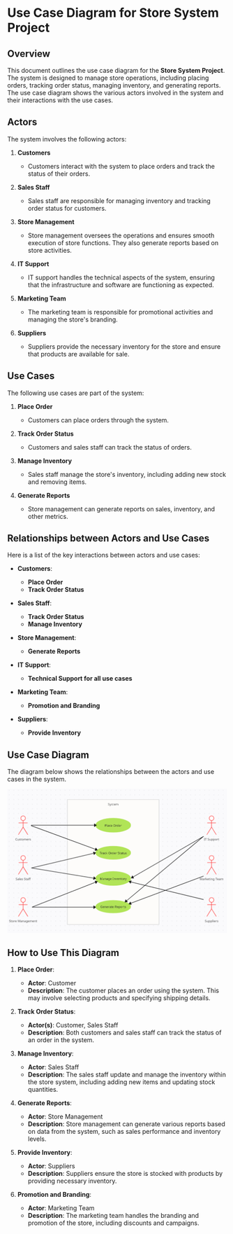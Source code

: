 # Use Case Diagram for Store System Project

## Overview
This document outlines the use case diagram for the **Store System Project**. The system is designed to manage store operations, including placing orders, tracking order status, managing inventory, and generating reports. The use case diagram shows the various actors involved in the system and their interactions with the use cases.

## Actors
The system involves the following actors:

1. **Customers**  
   - Customers interact with the system to place orders and track the status of their orders.
   
2. **Sales Staff**  
   - Sales staff are responsible for managing inventory and tracking order status for customers.
   
3. **Store Management**  
   - Store management oversees the operations and ensures smooth execution of store functions. They also generate reports based on store activities.
   
4. **IT Support**  
   - IT support handles the technical aspects of the system, ensuring that the infrastructure and software are functioning as expected.

5. **Marketing Team**  
   - The marketing team is responsible for promotional activities and managing the store's branding.

6. **Suppliers**  
   - Suppliers provide the necessary inventory for the store and ensure that products are available for sale.

## Use Cases
The following use cases are part of the system:

1. **Place Order**  
   - Customers can place orders through the system.
   
2. **Track Order Status**  
   - Customers and sales staff can track the status of orders.

3. **Manage Inventory**  
   - Sales staff manage the store's inventory, including adding new stock and removing items.

4. **Generate Reports**  
   - Store management can generate reports on sales, inventory, and other metrics.

## Relationships between Actors and Use Cases
Here is a list of the key interactions between actors and use cases:

- **Customers**:
  - **Place Order**
  - **Track Order Status**
  
- **Sales Staff**:
  - **Track Order Status**
  - **Manage Inventory**
  
- **Store Management**:
  - **Generate Reports**
  
- **IT Support**:
  - **Technical Support for all use cases**

- **Marketing Team**:
  - **Promotion and Branding**

- **Suppliers**:
  - **Provide Inventory**

## Use Case Diagram

The diagram below shows the relationships between the actors and use cases in the system.

![Use Case Diagram](UseCaseDiagram.PNG)

## How to Use This Diagram

1. **Place Order**:  
   - **Actor**: Customer  
   - **Description**: The customer places an order using the system. This may involve selecting products and specifying shipping details.

2. **Track Order Status**:  
   - **Actor(s)**: Customer, Sales Staff  
   - **Description**: Both customers and sales staff can track the status of an order in the system.

3. **Manage Inventory**:  
   - **Actor**: Sales Staff  
   - **Description**: The sales staff update and manage the inventory within the store system, including adding new items and updating stock quantities.

4. **Generate Reports**:  
   - **Actor**: Store Management  
   - **Description**: Store management can generate various reports based on data from the system, such as sales performance and inventory levels.

5. **Provide Inventory**:  
   - **Actor**: Suppliers  
   - **Description**: Suppliers ensure the store is stocked with products by providing necessary inventory.

6. **Promotion and Branding**:  
   - **Actor**: Marketing Team  
   - **Description**: The marketing team handles the branding and promotion of the store, including discounts and campaigns.


